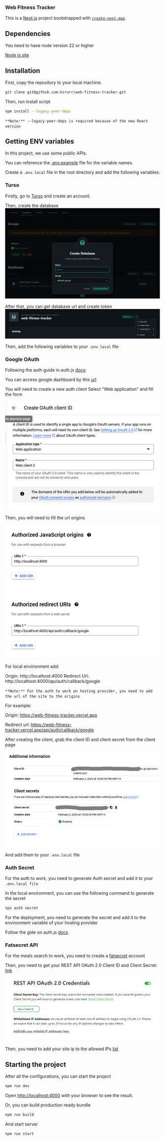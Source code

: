 ### Web Fitness Tracker
This is a [Next.js](https://nextjs.org) project bootstrapped with [`create-next-app`](https://nextjs.org/docs/app/api-reference/cli/create-next-app).

## Dependencies

You need to have node version 22 or higher

[Node js site](https://nodejs.org/)

## Installation

First, copy the repository to your local machine.

```bash
git clone git@github.com:kirurr/web-fitness-tracker.git
```

Then, run install script

```bash
npm install --legacy-peer-deps
```
`**Note:** --legacy-peer-deps is required because of the new React version`

## Getting ENV variables

In this project, we use some public APIs.

You can reference the [.env.example](./.env.example) file for the variable names.

Create a `.env.local` file in the root directory and add the following variables:

### Turso

Firstly, go to [Turso](https://turso.tech/) and create an account.

Then, create the database
![database creation image](./.github/images/database-creation.png)

After that, you can get database url and create token
![getting database url and token image](./.github/images/database-data.png)

Then, add the following variables to your `.env.local` file

### Google OAuth
Following the auth guide in auth.js [docs](https://authjs.dev/getting-started/authentication/oauth?framework=next-js):

You can access google dashboard by this [url](https://console.cloud.google.com/auth/clients)

You will need to create a new auth client
Select "Web application" and fill the form

![google auth client creation image](./.github/images/google-auth-client-creation.png)

Then, you will need to fill the url origins

![google auth client url origins image](./.github/images/google-auth-client-url-origins.png)

For local environment add:

Origin: http://localhost:4000
Redirect Url: http://localhost:4000/api/auth/callback/google

`**Note:** For the auth to work on hosting provider, you need to add the url of the site to the origins`

For example:

Origin: https://web-fitness-tracker.vercel.app

Redirect url: https://web-fitness-tracker.vercel.app/api/auth/callback/google

After creating the client, grab the client ID and client secret from the client page

![google auth client id and secret image](./.github/images/google-auth-client-id-and-secret.png)

And add them to your `.env.local` file

### Auth Secret

For the auth to work, you need to generate Auth secret and add it to your `.env.local file`

In the local environment, you can use the following command to generate the secret

```bash
npx auth secret
```

For the deployment, you need to generate the secret and add it to the environment variable of your hosting provider

Follow the gide on auth.js [docs](https://next-auth.js.org/deployment#vercel)

### Fatsecret API

For the meals search to work, you need to create a [fatsecret](https://platform.fatsecret.com/) account


Then, you need to get your REST API OAuth 2.0 Client ID and Client Secret: [link]( https://platform.fatsecret.com/my-account/api-key)

![fatsecret api key creation image](./.github/images/fatsecret-api-key-creation.png)

Then, you need to add your site ip to the allowed IPs [list](https://platform.fatsecret.com/my-account/ip-restrictions)



## Starting the project
After all the configurations, you can start the project

```bash
npm run dev
```

Open [http://localhost:4000](http://localhost:4000) with your browser to see the result.

Or, you can build production ready bundle

```bash
npm run build
```
And start server

```bash
npm run start
```
